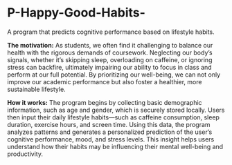 # P-Happy-Good-Habits-
A program that predicts cognitive performance based on lifestyle habits.

**The motivation:**
As students, we often find it challenging to balance our health with the rigorous demands of coursework. Neglecting our body’s signals, whether it’s skipping sleep, overloading on caffeine, or ignoring stress can backfire, ultimately impairing our ability to focus in class and perform at our full potential. By prioritizing our well-being, we can not only improve our academic performance but also foster a healthier, more sustainable lifestyle.

**How it works:**
The program begins by collecting basic demographic information, such as age and gender, which is securely stored locally. Users then input their daily lifestyle habits—such as caffeine consumption, sleep duration, exercise hours, and screen time. Using this data, the program analyzes patterns and generates a personalized prediction of the user’s cognitive performance, mood, and stress levels. 
This insight helps users understand how their habits may be influencing their mental well-being and productivity.
